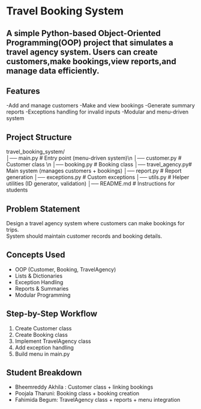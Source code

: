 # Travel Booking System 
A simple Python-based Object-Oriented Programming(OOP) project that simulates a travel agency system.
Users can create customers,make bookings,view reports,and manage data efficiently.
--
## Features
-Add and manage customers
-Make and view bookings
-Generate summary reports
-Exceptions handling for invalid inputs
-Modular and menu-driven system
## Project Structure
travel_booking_system/                  
│── main.py         # Entry point (menu-driven system)\n
│── customer.py     # Customer class \n
│── booking.py      # Booking class
│── travel_agency.py# Main system (manages customers + bookings)
│── report.py       # Report generation
│── exceptions.py   # Custom exceptions
│── utils.py        # Helper utilities (ID generator, validation)
│── README.md       # Instructions for students


## Problem Statement
Design a travel agency system where customers can make bookings for trips.  
System should maintain customer records and booking details.

## Concepts Used
- OOP (Customer, Booking, TravelAgency)
- Lists & Dictionaries
- Exception Handling
- Reports & Summaries
- Modular Programming

## Step-by-Step Workflow
1. Create Customer class
2. Create Booking class
3. Implement TravelAgency class
4. Add exception handling
5. Build menu in main.py

## Student Breakdown
- Bheemreddy Akhila : Customer class + linking bookings
- Poojala Tharuni: Booking class + booking creation
- Fahimida Begum: TravelAgency class + reports + menu integration



